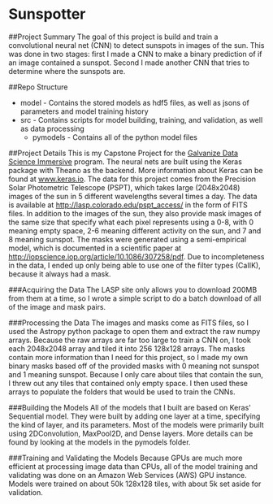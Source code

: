 # Sunspotter

##Project Summary
The goal of this project is build and train a convolutional neural net (CNN) to detect sunspots in images of the sun. This was done in two stages: first I made a CNN to make a binary prediction of if an image contained a sunspot. Second I made another CNN that tries to determine where the sunspots are.

##Repo Structure
* model - Contains the stored models as hdf5 files, as well as jsons of parameters and model training history
* src - Contains scripts for model building, training, and validation, as well as data processing
  * pymodels - Contains all of the python model files


##Project Details
This is my Capstone Project for the [Galvanize Data Science Immersive](http://www.galvanize.com/courses/data-science/) program. The neural nets are built using the Keras package with Theano as the backend. More information about Keras can be found at www.keras.io. The data for this project comes from the Precision Solar Photometric Telescope (PSPT), which takes large (2048x2048) images of the sun in 5 different wavelengths several times a day. The data is available at http://lasp.colorado.edu/pspt_access/ in the form of FITS files. In addition to the images of the sun, they also provide mask images of the same size that specify what each pixel represents using a 0-8, with 0 meaning empty space, 2-6 meaning different activity on the sun, and 7 and 8 meaning sunspot. The masks were generated using a semi-empirical model, which is documented in a scientific paper at http://iopscience.iop.org/article/10.1086/307258/pdf. Due to incompleteness in the data, I ended up only being able to use one of the filter types (CaIIK), because it always had a mask.

###Acquiring the Data
The LASP site only allows you to download 200MB from them at a time, so I wrote a simple script to do a batch download of all of the image and mask pairs.

###Processing the Data
The images and masks come as FITS files, so I used the Astropy python package to open them and extract the raw numpy arrays. Because the raw arrays are far too large to train a CNN on, I took each 2048x2048 array and tiled it into 256 128x128 arrays. The masks contain more information than I need for this project, so I made my own binary masks based off of the provided masks with 0 meaning not sunspot and 1 meaning sunspot. Because I only care about tiles that contain the sun, I threw out any tiles that contained only empty space. I then used these arrays to populate the folders that would be used to train the CNNs.

###Building the Models
All of the models that I built are based on Keras' Sequential model. They were built by adding one layer at a time, specifying the kind of layer, and its parameters. Most of the models were primarily built using 2DConvolution, MaxPool2D, and Dense layers. More details can be found by looking at the models in the pymodels folder.

###Training and Validating the Models
Because GPUs are much more efficient at processing image data than CPUs, all of the model training and validating was done on an Amazon Web Services (AWS) GPU instance. Models were trained on about 50k 128x128 tiles, with about 5k set aside for validation. 
